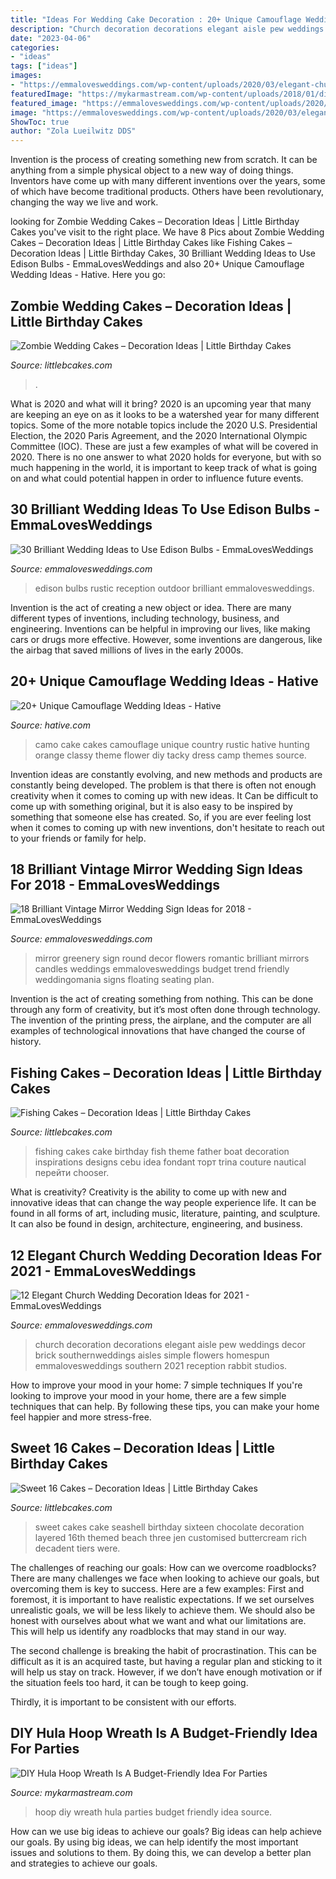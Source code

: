 ```yaml
---
title: "Ideas For Wedding Cake Decoration : 20+ Unique Camouflage Wedding Ideas"
description: "Church decoration decorations elegant aisle pew weddings decor brick southernweddings aisles simple flowers homespun emmalovesweddings southern 2021 reception rabbit studios"
date: "2023-04-06"
categories:
- "ideas"
tags: ["ideas"]
images:
- "https://emmalovesweddings.com/wp-content/uploads/2020/03/elegant-church-wedding-aisle-decoration-ideas.jpg"
featuredImage: "https://mykarmastream.com/wp-content/uploads/2018/01/diy-hoola-hoop-wreath-.jpg"
featured_image: "https://emmalovesweddings.com/wp-content/uploads/2020/03/elegant-church-wedding-aisle-decoration-ideas.jpg"
image: "https://emmalovesweddings.com/wp-content/uploads/2020/03/elegant-church-wedding-aisle-decoration-ideas.jpg"
ShowToc: true
author: "Zola Lueilwitz DDS"
---
```



Invention is the process of creating something new from scratch. It can be anything from a simple physical object to a new way of doing things. Inventors have come up with many different inventions over the years, some of which have become traditional products. Others have been revolutionary, changing the way we live and work.

	

		
looking for Zombie Wedding Cakes – Decoration Ideas | Little Birthday Cakes you've visit to the right place. We have 8 Pics about Zombie Wedding Cakes – Decoration Ideas | Little Birthday Cakes like Fishing Cakes – Decoration Ideas | Little Birthday Cakes, 30 Brilliant Wedding Ideas to Use Edison Bulbs - EmmaLovesWeddings and also 20+ Unique Camouflage Wedding Ideas - Hative. Here you go:
		
    
## Zombie Wedding Cakes – Decoration Ideas | Little Birthday Cakes

<img loading=lazy src="https://www.littlebcakes.com/wp-content/uploads/2014/05/Zombie-Wedding-Cake-Pictures.jpg" onerror="this.onerror=null;this.src='https://tse3.mm.bing.net/th?id=OIP.CVeafeXd66EFrYA4y4piSwHaLH&amp;pid=15.1';" alt="Zombie Wedding Cakes – Decoration Ideas | Little Birthday Cakes">

_Source: littlebcakes.com_

>. 

	

What is 2020 and what will it bring?
2020 is an upcoming year that many are keeping an eye on as it looks to be a watershed year for many different topics. Some of the more notable topics include the 2020 U.S. Presidential Election, the 2020 Paris Agreement, and the 2020 International Olympic Committee (IOC). These are just a few examples of what will be covered in 2020. There is no one answer to what 2020 holds for everyone, but with so much happening in the world, it is important to keep track of what is going on and what could potential happen in order to influence future events.

    
## 30 Brilliant Wedding Ideas To Use Edison Bulbs - EmmaLovesWeddings

<img loading=lazy src="https://emmalovesweddings.com/wp-content/uploads/2017/10/outdoor-rustic-wedding-reception-ideas.jpg" onerror="this.onerror=null;this.src='https://tse3.mm.bing.net/th?id=OIP.fZdrfC13ry4-yquBoRzX-QHaLH&amp;pid=15.1';" alt="30 Brilliant Wedding Ideas to Use Edison Bulbs - EmmaLovesWeddings">

_Source: emmalovesweddings.com_

>edison bulbs rustic reception outdoor brilliant emmalovesweddings. 

	

Invention is the act of creating a new object or idea. There are many different types of inventions, including technology, business, and engineering. Inventions can be helpful in improving our lives, like making cars or drugs more effective. However, some inventions are dangerous, like the airbag that saved millions of lives in the early 2000s.

    
## 20+ Unique Camouflage Wedding Ideas - Hative

<img loading=lazy src="https://hative.com/wp-content/uploads/2014/06/camouflage-wedding-ideas/9-camouflage-wedding-cake.jpg" onerror="this.onerror=null;this.src='https://tse2.mm.bing.net/th?id=OIP.CT-ES8aGLL6FcqEiPBm4rgHaJ4&amp;pid=15.1';" alt="20+ Unique Camouflage Wedding Ideas - Hative">

_Source: hative.com_

>camo cake cakes camouflage unique country rustic hative hunting orange classy theme flower diy tacky dress camp themes source. 

	

Invention ideas are constantly evolving, and new methods and products are constantly being developed. The problem is that there is often not enough creativity when it comes to coming up with new ideas. It Can be difficult to come up with something original, but it is also easy to be inspired by something that someone else has created. So, if you are ever feeling lost when it comes to coming up with new inventions, don't hesitate to reach out to your friends or family for help.

    
## 18 Brilliant Vintage Mirror Wedding Sign Ideas For 2018 - EmmaLovesWeddings

<img loading=lazy src="http://emmalovesweddings.com/wp-content/uploads/2017/11/vintage-mirror-wedding-sign-ideas.jpg" onerror="this.onerror=null;this.src='https://tse4.mm.bing.net/th?id=OIP.y5EPYNY12GZJqff87TGOPQHaLH&amp;pid=15.1';" alt="18 Brilliant Vintage Mirror Wedding Sign Ideas for 2018 - EmmaLovesWeddings">

_Source: emmalovesweddings.com_

>mirror greenery sign round decor flowers romantic brilliant mirrors candles weddings emmalovesweddings budget trend friendly weddingomania signs floating seating plan. 

	

Invention is the act of creating something from nothing. This can be done through any form of creativity, but it’s most often done through technology. The invention of the printing press, the airplane, and the computer are all examples of technological innovations that have changed the course of history.

    
## Fishing Cakes – Decoration Ideas | Little Birthday Cakes

<img loading=lazy src="http://www.littlebcakes.com/wp-content/uploads/2014/01/Fishing-Cakes-Images-768x1024.jpg" onerror="this.onerror=null;this.src='https://tse2.mm.bing.net/th?id=OIP.S3wlJN5qLFvpB1LYeXJyMwHaJ4&amp;pid=15.1';" alt="Fishing Cakes – Decoration Ideas | Little Birthday Cakes">

_Source: littlebcakes.com_

>fishing cakes cake birthday fish theme father boat decoration inspirations designs cebu idea fondant торт trina couture nautical перейти chooser. 

	

What is creativity?
Creativity is the ability to come up with new and innovative ideas that can change the way people experience life. It can be found in all forms of art, including music, literature, painting, and sculpture. It can also be found in design, architecture, engineering, and business.

    
## 12 Elegant Church Wedding Decoration Ideas For 2021 - EmmaLovesWeddings

<img loading=lazy src="https://emmalovesweddings.com/wp-content/uploads/2020/03/elegant-church-wedding-aisle-decoration-ideas.jpg" onerror="this.onerror=null;this.src='https://tse3.mm.bing.net/th?id=OIP.mRa5k-IbCevVn6ApV-bZcQHaLH&amp;pid=15.1';" alt="12 Elegant Church Wedding Decoration Ideas for 2021 - EmmaLovesWeddings">

_Source: emmalovesweddings.com_

>church decoration decorations elegant aisle pew weddings decor brick southernweddings aisles simple flowers homespun emmalovesweddings southern 2021 reception rabbit studios. 

	

How to improve your mood in your home: 7 simple techniques
If you're looking to improve your mood in your home, there are a few simple techniques that can help. By following these tips, you can make your home feel happier and more stress-free.

    
## Sweet 16 Cakes – Decoration Ideas | Little Birthday Cakes

<img loading=lazy src="http://www.littlebcakes.com/wp-content/uploads/2014/02/Sweet-16-Cakes-Ideas.jpg" onerror="this.onerror=null;this.src='https://tse4.mm.bing.net/th?id=OIP.Qhg5BdUPRfx7ZYJqtAjxWgHaLI&amp;pid=15.1';" alt="Sweet 16 Cakes – Decoration Ideas | Little Birthday Cakes">

_Source: littlebcakes.com_

>sweet cakes cake seashell birthday sixteen chocolate decoration layered 16th themed beach three jen customised buttercream rich decadent tiers were. 

	

The challenges of reaching our goals: How can we overcome roadblocks?
There are many challenges we face when looking to achieve our goals, but overcoming them is key to success. Here are a few examples:
First and foremost, it is important to have realistic expectations. If we set ourselves unrealistic goals, we will be less likely to achieve them. We should also be honest with ourselves about what we want and what our limitations are. This will help us identify any roadblocks that may stand in our way.

The second challenge is breaking the habit of procrastination. This can be difficult as it is an acquired taste, but having a regular plan and sticking to it will help us stay on track. However, if we don’t have enough motivation or if the situation feels too hard, it can be tough to keep going.

Thirdly, it is important to be consistent with our efforts.

    
## DIY Hula Hoop Wreath Is A Budget-Friendly Idea For Parties

<img loading=lazy src="https://mykarmastream.com/wp-content/uploads/2018/01/diy-hoola-hoop-wreath-.jpg" onerror="this.onerror=null;this.src='https://tse1.mm.bing.net/th?id=OIP.ccXLLWj7Nu_vjocJ8iaGvwHaLH&amp;pid=15.1';" alt="DIY Hula Hoop Wreath Is A Budget-Friendly Idea For Parties">

_Source: mykarmastream.com_

>hoop diy wreath hula parties budget friendly idea source. 

	

How can we use big ideas to achieve our goals?
Big ideas can help achieve our goals. By using big ideas, we can help identify the most important issues and solutions to them. By doing this, we can develop a better plan and strategies to achieve our goals.

